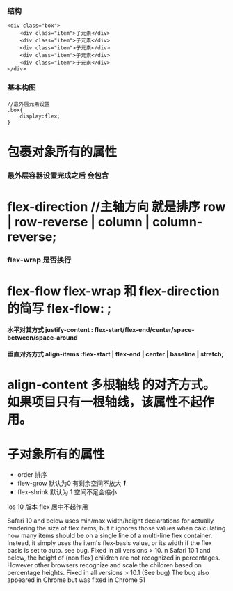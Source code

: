 ### 结构
```
<div class="box">
    <div class="item">子元素</div>
    <div class="item">子元素</div>
    <div class="item">子元素</div>
    <div class="item">子元素</div>
    <div class="item">子元素</div>
</div>
```
### 基本构图

```
//最外层元素设置
.box{
    display:flex;
}
```
# 包裹对象所有的属性

### 最外层容器设置完成之后 会包含
# flex-direction //主轴方向 就是排序 row | row-reverse | column | column-reverse;
### flex-wrap  是否换行
# flex-flow flex-wrap 和 flex-direction 的简写 flex-flow: <flex-direction> <flex-wrap> ;
#### 水平对其方式 justify-content : flex-start/flex-end/center/space-between/space-around
#### 垂直对齐方式 align-items :flex-start | flex-end | center | baseline | stretch;
# align-content **多根轴线** 的对齐方式。如果项目只有一根轴线，该属性不起作用。

# 子对象所有的属性

* order 排序
* flew-grow 默认为0 有剩余空间不放大 ***1***
* flex-shrink 默认为 1 空间不足会缩小

ios 10 版本
flex 居中不起作用

Safari 10 and below uses min/max width/height declarations for actually rendering the size of flex items, but it ignores those values when calculating how many items should be on a single line of a multi-line flex container. Instead, it simply uses the item's flex-basis value, or its width if the flex basis is set to auto. see bug. Fixed in all versions > 10.
n Safari 10.1 and below, the height of (non flex) children are not recognized in percentages. However other browsers recognize and scale the children based on percentage heights. Fixed in all versions > 10.1 (See bug) The bug also appeared in Chrome but was fixed in Chrome 51




